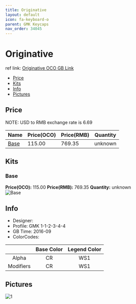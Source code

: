 ```yaml
---
title: Originative
layout: default
icon: fa-keyboard-o
parent: GMK Keycaps
nav_order: 34045
---
```


# Originative

ref link: [Originative OCO GB Link](https://www.originativeco.com/products/originative)

* [Price](#price)
* [Kits](#kits)
* [Info](#info)
* [Pictures](#pictures)


## Price  
NOTE: USD to RMB exchange rate is 6.69

| Name          | Price(OCO)    |  Price(RMB) | Quantity |
| ------------- | ------------ |  ---------- | -------- |
|[Base](#base)|115.00|769.35|unknown|


## Kits
### Base
**Price(OCO):** 115.00    **Price(RMB):** 769.35    **Quantity:** unknown  
<img src="{{ 'assets/images/gmk-keycaps/originative/kits_pics/base.png' | relative_url }}" alt="Base" class="image featured">


## Info
* Designer: 
* Profile: GMK 1-1-2-3-4-4
* GB Time: 2016-09
* ColorCodes:  

||Base Color      | Legend Color
|:-------------: |:-------------: | :------------:
|Alpha|CR|WS1
|Modifiers|CR|WS1


## Pictures
<img src="{{ 'assets/images/gmk-keycaps/originative/rendering_pics/1.jpg' | relative_url }}" alt="1" class="image featured">
